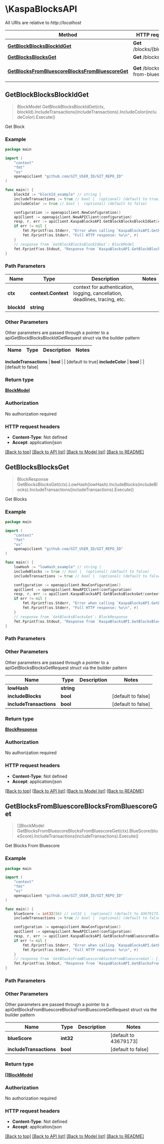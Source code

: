 # \KaspaBlocksAPI

All URIs are relative to *http://localhost*

Method | HTTP request | Description
------------- | ------------- | -------------
[**GetBlockBlocksBlockIdGet**](KaspaBlocksAPI.md#GetBlockBlocksBlockIdGet) | **Get** /blocks/{blockId} | Get Block
[**GetBlocksBlocksGet**](KaspaBlocksAPI.md#GetBlocksBlocksGet) | **Get** /blocks | Get Blocks
[**GetBlocksFromBluescoreBlocksFromBluescoreGet**](KaspaBlocksAPI.md#GetBlocksFromBluescoreBlocksFromBluescoreGet) | **Get** /blocks-from-bluescore | Get Blocks From Bluescore



## GetBlockBlocksBlockIdGet

> BlockModel GetBlockBlocksBlockIdGet(ctx, blockId).IncludeTransactions(includeTransactions).IncludeColor(includeColor).Execute()

Get Block



### Example

```go
package main

import (
	"context"
	"fmt"
	"os"
	openapiclient "github.com/GIT_USER_ID/GIT_REPO_ID"
)

func main() {
	blockId := "blockId_example" // string | 
	includeTransactions := true // bool |  (optional) (default to true)
	includeColor := true // bool |  (optional) (default to false)

	configuration := openapiclient.NewConfiguration()
	apiClient := openapiclient.NewAPIClient(configuration)
	resp, r, err := apiClient.KaspaBlocksAPI.GetBlockBlocksBlockIdGet(context.Background(), blockId).IncludeTransactions(includeTransactions).IncludeColor(includeColor).Execute()
	if err != nil {
		fmt.Fprintf(os.Stderr, "Error when calling `KaspaBlocksAPI.GetBlockBlocksBlockIdGet``: %v\n", err)
		fmt.Fprintf(os.Stderr, "Full HTTP response: %v\n", r)
	}
	// response from `GetBlockBlocksBlockIdGet`: BlockModel
	fmt.Fprintf(os.Stdout, "Response from `KaspaBlocksAPI.GetBlockBlocksBlockIdGet`: %v\n", resp)
}
```

### Path Parameters


Name | Type | Description  | Notes
------------- | ------------- | ------------- | -------------
**ctx** | **context.Context** | context for authentication, logging, cancellation, deadlines, tracing, etc.
**blockId** | **string** |  | 

### Other Parameters

Other parameters are passed through a pointer to a apiGetBlockBlocksBlockIdGetRequest struct via the builder pattern


Name | Type | Description  | Notes
------------- | ------------- | ------------- | -------------

 **includeTransactions** | **bool** |  | [default to true]
 **includeColor** | **bool** |  | [default to false]

### Return type

[**BlockModel**](BlockModel.md)

### Authorization

No authorization required

### HTTP request headers

- **Content-Type**: Not defined
- **Accept**: application/json

[[Back to top]](#) [[Back to API list]](../README.md#documentation-for-api-endpoints)
[[Back to Model list]](../README.md#documentation-for-models)
[[Back to README]](../README.md)


## GetBlocksBlocksGet

> BlockResponse GetBlocksBlocksGet(ctx).LowHash(lowHash).IncludeBlocks(includeBlocks).IncludeTransactions(includeTransactions).Execute()

Get Blocks



### Example

```go
package main

import (
	"context"
	"fmt"
	"os"
	openapiclient "github.com/GIT_USER_ID/GIT_REPO_ID"
)

func main() {
	lowHash := "lowHash_example" // string | 
	includeBlocks := true // bool |  (optional) (default to false)
	includeTransactions := true // bool |  (optional) (default to false)

	configuration := openapiclient.NewConfiguration()
	apiClient := openapiclient.NewAPIClient(configuration)
	resp, r, err := apiClient.KaspaBlocksAPI.GetBlocksBlocksGet(context.Background()).LowHash(lowHash).IncludeBlocks(includeBlocks).IncludeTransactions(includeTransactions).Execute()
	if err != nil {
		fmt.Fprintf(os.Stderr, "Error when calling `KaspaBlocksAPI.GetBlocksBlocksGet``: %v\n", err)
		fmt.Fprintf(os.Stderr, "Full HTTP response: %v\n", r)
	}
	// response from `GetBlocksBlocksGet`: BlockResponse
	fmt.Fprintf(os.Stdout, "Response from `KaspaBlocksAPI.GetBlocksBlocksGet`: %v\n", resp)
}
```

### Path Parameters



### Other Parameters

Other parameters are passed through a pointer to a apiGetBlocksBlocksGetRequest struct via the builder pattern


Name | Type | Description  | Notes
------------- | ------------- | ------------- | -------------
 **lowHash** | **string** |  | 
 **includeBlocks** | **bool** |  | [default to false]
 **includeTransactions** | **bool** |  | [default to false]

### Return type

[**BlockResponse**](BlockResponse.md)

### Authorization

No authorization required

### HTTP request headers

- **Content-Type**: Not defined
- **Accept**: application/json

[[Back to top]](#) [[Back to API list]](../README.md#documentation-for-api-endpoints)
[[Back to Model list]](../README.md#documentation-for-models)
[[Back to README]](../README.md)


## GetBlocksFromBluescoreBlocksFromBluescoreGet

> []BlockModel GetBlocksFromBluescoreBlocksFromBluescoreGet(ctx).BlueScore(blueScore).IncludeTransactions(includeTransactions).Execute()

Get Blocks From Bluescore



### Example

```go
package main

import (
	"context"
	"fmt"
	"os"
	openapiclient "github.com/GIT_USER_ID/GIT_REPO_ID"
)

func main() {
	blueScore := int32(56) // int32 |  (optional) (default to 43679173)
	includeTransactions := true // bool |  (optional) (default to false)

	configuration := openapiclient.NewConfiguration()
	apiClient := openapiclient.NewAPIClient(configuration)
	resp, r, err := apiClient.KaspaBlocksAPI.GetBlocksFromBluescoreBlocksFromBluescoreGet(context.Background()).BlueScore(blueScore).IncludeTransactions(includeTransactions).Execute()
	if err != nil {
		fmt.Fprintf(os.Stderr, "Error when calling `KaspaBlocksAPI.GetBlocksFromBluescoreBlocksFromBluescoreGet``: %v\n", err)
		fmt.Fprintf(os.Stderr, "Full HTTP response: %v\n", r)
	}
	// response from `GetBlocksFromBluescoreBlocksFromBluescoreGet`: []BlockModel
	fmt.Fprintf(os.Stdout, "Response from `KaspaBlocksAPI.GetBlocksFromBluescoreBlocksFromBluescoreGet`: %v\n", resp)
}
```

### Path Parameters



### Other Parameters

Other parameters are passed through a pointer to a apiGetBlocksFromBluescoreBlocksFromBluescoreGetRequest struct via the builder pattern


Name | Type | Description  | Notes
------------- | ------------- | ------------- | -------------
 **blueScore** | **int32** |  | [default to 43679173]
 **includeTransactions** | **bool** |  | [default to false]

### Return type

[**[]BlockModel**](BlockModel.md)

### Authorization

No authorization required

### HTTP request headers

- **Content-Type**: Not defined
- **Accept**: application/json

[[Back to top]](#) [[Back to API list]](../README.md#documentation-for-api-endpoints)
[[Back to Model list]](../README.md#documentation-for-models)
[[Back to README]](../README.md)


